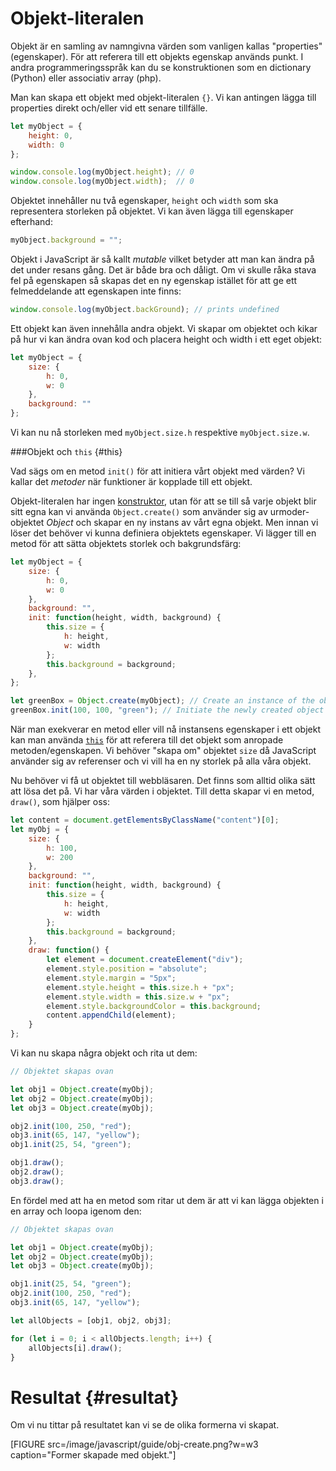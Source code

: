 ---
...
Objekt-literalen
==================================

Objekt är en samling av namngivna värden som vanligen kallas "properties" (egenskaper). För att referera till ett objekts egenskap används punkt. I andra programmeringsspråk kan du se konstruktionen som en dictionary (Python) eller associativ array (php).

Man kan skapa ett objekt med objekt-literalen `{}`. Vi kan antingen lägga till properties direkt och/eller vid ett senare tillfälle.

```javascript
let myObject = {
    height: 0,
    width: 0
};

window.console.log(myObject.height); // 0
window.console.log(myObject.width);  // 0
```

Objektet innehåller nu två egenskaper, `height` och `width` som ska representera storleken på objektet. Vi kan även lägga till egenskaper efterhand:

```javascript
myObject.background = "";
```

Objekt i JavaScript är så kallt *mutable* vilket betyder att man kan ändra på det under resans gång. Det är både bra och dåligt. Om vi skulle råka stava fel på egenskapen så skapas det en ny egenskap istället för att ge ett felmeddelande att egenskapen inte finns:

```javascript
window.console.log(myObject.backGround); // prints undefined
```

Ett objekt kan även innehålla andra objekt. Vi skapar om objektet och kikar på hur vi kan ändra ovan kod och placera height och width i ett eget objekt:

```javascript
let myObject = {
    size: {
        h: 0,
        w: 0
    },
    background: ""
};
```

Vi kan nu nå storleken med `myObject.size.h` respektive `myObject.size.w`.



###Objekt och `this` {#this}

Vad sägs om en metod `init()` för att initiera vårt objekt med värden? Vi kallar det *metoder* när funktioner är kopplade till ett objekt.


Objekt-literalen har ingen [konstruktor](https://developer.mozilla.org/en-US/docs/Web/JavaScript/Reference/Classes/constructor), utan för att se till så varje objekt blir sitt egna kan vi använda `Object.create()` som använder sig av urmoder-objektet *Object* och skapar en ny instans av vårt egna objekt. Men innan vi löser det behöver vi kunna definiera objektets egenskaper. Vi lägger till en metod för att sätta objektets storlek och bakgrundsfärg:

```javascript
let myObject = {
    size: {
        h: 0,
        w: 0
    },
    background: "",
    init: function(height, width, background) {
        this.size = {
            h: height,
            w: width
        };
        this.background = background;
    },
};

let greenBox = Object.create(myObject); // Create an instance of the object
greenBox.init(100, 100, "green"); // Initiate the newly created object with some values
```

När man exekverar en metod eller vill nå instansens egenskaper i ett objekt kan man använda [`this`](https://developer.mozilla.org/en-US/docs/JavaScript/Reference/Operators/this) för att referera till det objekt som anropade metoden/egenskapen. Vi behöver "skapa om" objektet `size` då JavaScript använder sig av referenser och vi vill ha en ny storlek på alla våra objekt.

Nu behöver vi få ut objektet till webbläsaren. Det finns som alltid olika sätt att lösa det på. Vi har våra värden i objektet. Till detta skapar vi en metod, `draw()`, som hjälper oss:

```javascript
let content = document.getElementsByClassName("content")[0];
let myObj = {
    size: {
        h: 100,
        w: 200
    },
    background: "",
    init: function(height, width, background) {
        this.size = {
            h: height,
            w: width
        };
        this.background = background;
    },
    draw: function() {
        let element = document.createElement("div");
        element.style.position = "absolute";
        element.style.margin = "5px";
        element.style.height = this.size.h + "px";
        element.style.width = this.size.w + "px";
        element.style.backgroundColor = this.background;
        content.appendChild(element);
    }
};
```

Vi kan nu skapa några objekt och rita ut dem:

```javascript
// Objektet skapas ovan

let obj1 = Object.create(myObj);
let obj2 = Object.create(myObj);
let obj3 = Object.create(myObj);

obj2.init(100, 250, "red");
obj3.init(65, 147, "yellow");
obj1.init(25, 54, "green");

obj1.draw();
obj2.draw();
obj3.draw();
```

En fördel med att ha en metod som ritar ut dem är att vi kan lägga objekten i en array och loopa igenom den:

```javascript
// Objektet skapas ovan

let obj1 = Object.create(myObj);
let obj2 = Object.create(myObj);
let obj3 = Object.create(myObj);

obj1.init(25, 54, "green");
obj2.init(100, 250, "red");
obj3.init(65, 147, "yellow");

let allObjects = [obj1, obj2, obj3];

for (let i = 0; i < allObjects.length; i++) {
    allObjects[i].draw();
}
```



# Resultat {#resultat}

Om vi nu tittar på resultatet kan vi se de olika formerna vi skapat.

[FIGURE src=/image/javascript/guide/obj-create.png?w=w3 caption="Former skapade med objekt."]
